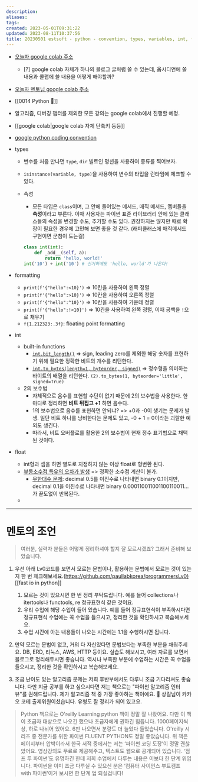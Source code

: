 ```yaml
---
description:
aliases: 
tags: 
created: 2023-05-01T09:31:22
updated: 2023-08-11T10:37:56
title: 20230501 estsoft - python - convention, types, variables, int, float
---
```

- [오늘자 google colab 주소](https://colab.research.google.com/drive/1gxoD01mjta80MkTOlrei1BHSUI0_k9-R?usp=sharing)
	- [?] google colab 자체가 하나의 블로그 글처럼 쓸 수 있는데, 옵시디언에 쓸 내용과 콜랩에 쓸 내용을 어떻게 해야할까?
- [오늘자 멘토님 google colab 주소](https://colab.research.google.com/drive/1IRa8nYwM2HtkzlNJGBlavWK96kffytm_?usp=sharing)
- [[0014 Python 🐍]]
- 알고리즘, 디버깅 챕터를 제외한 모든 강의는 google colab에서 진행할 예정.
- [[google colab|google colab 자체 단축키 등등]]
- [google python coding convention](https://google.github.io/styleguide/pyguide.html)
- types
	- 변수를 처음 만나면 `type`, `dir` 빌트인 펑션을 사용하여 종류를 찍어보자.
	- `isinstance(variable, type)`을 사용하여 변수의 타입을 런타임에 체크할 수 있다.
	- 속성
		- 모든 타입은 `class`이며, 그 안에 들어있는 메서드, 매직 메서드, 멤버들을 **속성**이라고 부른다. 이때 사용자는 파이썬 표준 라이브러리 안에 있는 클래스들의 속성을 변경할 수도, 추가할 수도 있다. 권장하지는 않지만 때로 확장이 필요한 경우에 고민해 보면 좋을 것 같다. (래퍼클래스에 매직메서드 구현이면 군침이 도는걸)

		```python
		class int(int):
			def _add__(self, a):
				return 'hello, world!'
		int('10') + int('10') # 신기하게도 'hello, world'가 나온다!
		```

- formatting
	- `print(f'{"hello":<10}')` => 10칸을 사용하여 왼쪽 정렬
	- `print(f'{"hello":>10}')` => 10칸을 사용하여 오른쪽 정렬
	- `print(f'{"hello":^10}')` => 10칸을 사용하여 가운데 정렬
	- `print(f'{"hello":!<10}')` => 10칸을 사용하여 왼쪽 정렬, 이때 공백을 `!`으로 채우기
	- `f{1.212323:.3f}`: floating point formatting

- int
	- built-in functions
		- [`int.bit_length()`](https://docs.python.org/3/library/stdtypes.html?highlight=bit_length#int.bit_length) => sign, leading zero를 제외한 해당 숫자를 표현하기 위해 필요한 정확한 비트의 개수를 리턴한다.
		- [`int.to_bytes(length=1, byteorder, signed)`](https://docs.python.org/3/library/stdtypes.html?highlight=bit_length#int.bit_length) => 정수형을 의미하는 바이트의 배열을 리턴한다. `(2).to_bytes(1, byteorder='little', signed=True)` 
	- 2의 보수법
		- 자체적으로 음수를 표현할 수단이 없기 때문에 2의 보수법을 사용한다. 한 마디로 정리하면 **비트 뒤집고 +1** 하면 음수다.
		- 1의 보수법으로 음수를 표현하면 안되냐? => +0과 -0이 생기는 문제가 발생. 일단 비트 하나를 낭비한다는 문제도 있고, -0 + 1 = 0이라는 괴랄한 예외도 생긴다. 
		- 따라서, 비트 오버플로를 활용한 2의 보수법이 현재 정수 표기법으로 채택된 것이다.
- float
	- int형과 셈을 하면 별도로 지정하지 않는 이상 float로 형변환 된다.
	- [부동소수점 특유의 오차가 발생](https://docs.python.org/ko/3/tutorial/floatingpoint.html) => 정확한 소수점 계산이 불가. 
		- [무한대수 문제](https://www.notion.so/5f34f21bf9a34015b170e7afd7da9593): decimal 0.5를 이진수로 나타내면 binary 0.1이지만, decimal 0.1을 이진수로 나타내면 binary 0.000110011001100110011... 가 끝도없이 반복된다. 
	- 

---

# 멘토의 조언

>여러분, 실력자 분들은 어떻게 정리하셔야 할지 잘 모르시겠죠? 그래서 준비해 보았습니다.

1. 우선 아래 Lv0코드를 보면서 모르는 문법이나, 활용하는 문법에서 모르는 것이 있는지 한 번 체크해보세요.(<https://github.com/paullabkorea/programmersLv0)> [[fast io in python]]
	1. 모르는 것이 있으시면 한 번 정리 부탁드립니다. 예를 들어 collections나 itertools나 functools, re 정규표현식 같은 것이요. 
	2. 우리 수업에 해당 수업이 들어 있습니다. 예를 들어 정규표현식이 부족하시다면 정규표현식 수업에는 꼭 수업을 들으시고, 정리한 것을 확인하시고 복습해보세요.
	3. 수업 시간에 아는 내용들이 나오는 시간에는 1.1을 수행하시면 됩니다.

2. 만약 모르는 문법이 없고, 거의 다 자신있다면 문법보다는 부족한 부분을 채워주세요. DB, ERD, 리눅스, AWS, HTTP 등이요. 실습도 해보시고, 여러 자료를 보면서 블로그로 정리해두시면 좋습니다. 역시나 부족한 부분에 수업하는 시간은 꼭 수업을 들으시고, 정리한 것을 확인하시고 복습해보세요.

3. 조금 난이도 있는 알고리즘 문제는 저희 후반부에서도 다루니 조금 기다리셔도 좋습니다. 다만 지금 공부를 하고 싶으시다면 저는 책으로는 "파이썬 알고리즘 인터뷰"를 권해드립니다. 제가 알고리즘 책 중 가장 좋아하는 책이에요. 🙂 상길님이 카카오 코테 출제위원이셨습니다. 유형도 잘 정리가 되어 있고요.

> Python 책으로는 O'reilly Learning python 책이 정말 잘 나왔어요. 다만 이 책이 초급자 대상으로 나오긴 했으나 초급자에게 권하긴 힘듭니다. 1000페이지씩 상, 하로 나뉘어 있어요. 6판 나오면서 분량도 더 늘었다 들었습니다. O'reilly 시리즈 중 전문가를 위한 파이썬 FLUENT PYTHON도 정말 좋았습니다. 위 책은 페이지부터 압박이라서 한국 서적 중에서는 저는 ‘파이썬 코딩 도장’이 정말 괜찮았어요. 영상강의도 무료로 제공해주고, 텍스트도 웹으로 공개되어 있습니다. ‘점프 투 파이썬’도 유명하긴 한데 저희 수업에서 다루는 내용은 이보다 한 단계 위입니다. 파이썬을 이미 조금 다루실 수 있으신 분은 ‘컴퓨터 사이언스 부트캠프 with 파이썬’이거 보시면 한 단계 업 되실겁니다!

